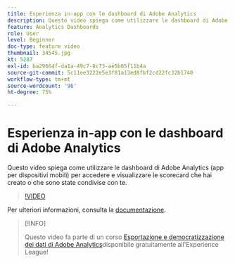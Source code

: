 ```yaml
---
title: Esperienza in-app con le dashboard di Adobe Analytics
description: Questo video spiega come utilizzare le dashboard di Adobe Analytics (app per dispositivi mobili) per accedere e visualizzare le scorecard che hai creato o che sono state condivise con te.
feature: Analytics Dashboards
role: User
level: Beginner
doc-type: feature video
thumbnail: 34545.jpg
kt: 5287
exl-id: ba29664f-da1a-49c7-8c73-ae5b65f11b4a
source-git-commit: 5c11ee3222e5e3f81a13ed8fbf2cd22fc32b1740
workflow-type: tm+mt
source-wordcount: '96'
ht-degree: 75%

---
```


# Esperienza in-app con le dashboard di Adobe Analytics

Questo video spiega come utilizzare le dashboard di Adobe Analytics (app per dispositivi mobili) per accedere e visualizzare le scorecard che hai creato o che sono state condivise con te.

>[!VIDEO](https://video.tv.adobe.com/v/34545/?quality=12)

Per ulteriori informazioni, consulta la [documentazione](https://experienceleague.adobe.com/docs/analytics/analyze/mobapp/home.html?lang=it).

>[!INFO]
>
> Questo video fa parte di un corso [Esportazione e democratizzazione dei dati di Adobe Analytics](https://experienceleague.adobe.com/?recommended=Analytics-A-1-2022.1.democratizing)disponibile gratuitamente all&#39;Experience League!